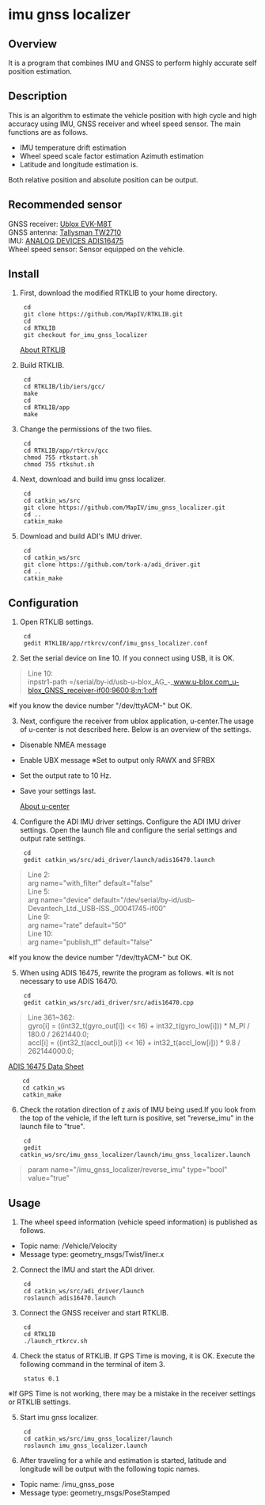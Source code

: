 
# imu gnss localizer

## Overview

It is a program that combines IMU and GNSS to perform highly accurate self position estimation.

## Description

This is an algorithm to estimate the vehicle position with high cycle and high accuracy using IMU, GNSS receiver and wheel speed sensor.
The main functions are as follows.
*  IMU temperature drift estimation
*  Wheel speed scale factor estimation Azimuth estimation
*  Latitude and longitude estimation
is.  

Both relative position and absolute position can be output.

## Recommended sensor

GNSS receiver: [Ublox EVK-M8T](https://www.u-blox.com/product/evk-8evk-m8)  
GNSS antenna: [Tallysman TW2710](http://www.tallysman.com/index.php/gnss/products/antennas-gpsbeidougalileoglonass/tw2710/)  
IMU: [ANALOG DEVICES ADIS16475](https://www.analog.com/products/adis16475.html#product-overview)  
Wheel speed sensor: Sensor equipped on the vehicle.

## Install

1) First, download the modified RTKLIB to your home directory.

		cd  
		git clone https://github.com/MapIV/RTKLIB.git
		cd  
		cd RTKLIB   
		git checkout for_imu_gnss_localizer    

	[About RTKLIB](https://wikipedia.org)

2) Build RTKLIB.

		cd  
		cd RTKLIB/lib/iers/gcc/  
		make  
		cd  
		cd RTKLIB/app  
		make   

3) Change the permissions of the two files.

		cd  
		cd RTKLIB/app/rtkrcv/gcc  
		chmod 755 rtkstart.sh  
		chmod 755 rtkshut.sh  

4) Next, download and build imu gnss localizer.

		cd  
		cd catkin_ws/src  
		git clone https://github.com/MapIV/imu_gnss_localizer.git  
		cd ..  
		catkin_make  

5) Download and build ADI's IMU driver.

		cd
		cd catkin_ws/src
		git clone https://github.com/tork-a/adi_driver.git
		cd ..
		catkin_make

## Configuration
1) Open RTKLIB settings.

		cd
		gedit RTKLIB/app/rtkrcv/conf/imu_gnss_localizer.conf

2) Set the serial device on line 10. If you connect using USB, it is OK.

>Line 10:  
>inpstr1-path =/serial/by-id/usb-u-blox_AG_-_www.u-blox.com_u-blox_GNSS_receiver-if00:9600:8:n:1:off  

※If you know the device number "/dev/ttyACM-" but OK.

3) Next, configure the receiver from ublox application, u-center.The usage of u-center is not described here. Below is an overview of the settings.  

* Disenable NMEA message
* Enable UBX message ※Set to output only RAWX and SFRBX
* Set the output rate to 10 Hz.
* Save your settings last.

	[About u-center](https://www.u-blox.com/product/u-center)

4) Configure the ADI IMU driver settings. Configure the ADI IMU driver settings. Open the launch file and configure the serial settings and output rate settings.

		cd
		gedit catkin_ws/src/adi_driver/launch/adis16470.launch

>Line 2:  
>arg name="with_filter" default="false"  
>Line 5:  
>arg name="device" default="/dev/serial/by-id/usb-Devantech_Ltd._USB-ISS._00041745-if00"  
>Line 9:  
>arg name="rate" default="50"  
>Line 10:  
>arg name="publish_tf" default="false"  

※If you know the device number "/dev/ttyACM-" but OK.

5) When using ADIS 16475, rewrite the program as follows. ※It is not necessary to use  ADIS 16470.

		cd  
		gedit catkin_ws/src/adi_driver/src/adis16470.cpp  

>Line 361~362:  
>    gyro[i] = ((int32_t(gyro_out[i]) << 16) + int32_t(gyro_low[i])) * M_PI / 180.0 / 2621440.0;  
    accl[i] = ((int32_t(accl_out[i]) << 16) + int32_t(accl_low[i])) * 9.8 / 262144000.0;  

[ADIS 16475 Data Sheet](https://www.analog.com/media/en/technical-documentation/data-sheets/ADIS16475.pdf)  

		cd  
		cd catkin_ws  
		catkin_make  

6) Check the rotation direction of z axis of IMU being used.If you look from the top of the vehicle, if the left turn is positive, set "reverse_imu" in the launch file to "true".

		cd  
		gedit catkin_ws/src/imu_gnss_localizer/launch/imu_gnss_localizer.launch  

>param name="/imu_gnss_localizer/reverse_imu" type="bool" value="true"  

## Usage
1) The wheel speed information (vehicle speed information) is published as follows.

* Topic name: /Vehicle/Velocity  
* Message type: geometry_msgs/Twist/liner.x

2) Connect the IMU and start the ADI driver.

		cd  
		cd catkin_ws/src/adi_driver/launch  
		roslaunch adis16470.launch  

3) Connect the GNSS receiver and start RTKLIB.

		cd  
		cd RTKLIB  
		./launch_rtkrcv.sh  

4) Check the status of RTKLIB. If GPS Time is moving, it is OK. Execute the following command in the terminal of item 3.

		status 0.1  

※If GPS Time is not working, there may be a mistake in the receiver settings or RTKLIB settings.

5) Start imu gnss localizer.

		cd  
		cd catkin_ws/src/imu_gnss_localizer/launch
		roslaunch imu_gnss_localizer.launch

6) After traveling for a while and estimation is started, latitude and longitude will be output with the following topic names.

* Topic name: /imu_gnss_pose   
* Message type: geometry_msgs/PoseStamped
